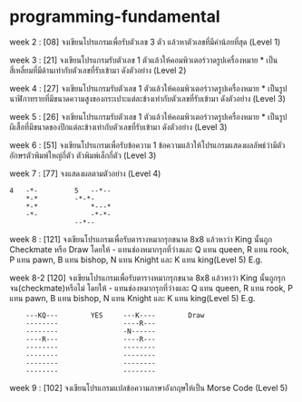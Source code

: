 # programming-fundamental

week 2 : [08] จงเขียนโปรแกรมเพื่อรับตัวเลข 3 ตัว แล้วหาตัวเลขที่มีค่าน้อยที่สุด (Level 1)

week 3 : [21] จงเขียนโปรแกรมรับตัวเลข 1 ตัวแล้วให้คอมพิวเตอร์วาดรูปเครื่องหมาย * เป็นสี่เหลี่ยมที่มีด้านเท่ากับตัวเลขที่รับเข้ามา ดังตัวอย่าง (Level 2)

week 4 : [27] จงเขียนโปรแกรมรับตัวเลข 1 ตัวแล้วให้คอมพิวเตอร์วาดรูปเครื่องหมาย * เป็นรูปนาฬิกาทรายที่มีขนาดความสูงของกระเปาะแต่ละข้างเท่ากับตัวเลขที่รับเข้ามา ดังตัวอย่าง (Level 3)

week 5 : [26] จงเขียนโปรแกรมรับตัวเลข 1 ตัวแล้วให้คอมพิวเตอร์วาดรูปเครื่องหมาย * เป็นรูปผีเสื้อที่มีขนาดของปีกแต่ละข้างเท่ากับตัวเลขที่รับเข้ามา ดังตัวอย่าง (Level 3)

week 6 : [51] จงเขียนโปรแกรมเพื่อรับข้อความ 1 ข้อความแล้วให้โปรแกรมแสดงผลลัพธ์ว่ามีตัวอักษรตัวพิมพ์ใหญ่กี่ตัว ตัวพิมพ์เล็กกี่ตัว (Level 3)

week 7 : [77] จงแสดงผลตามตัวอย่าง (Level 4)
```
4	-*- 		5 	--*--  
	*-*			-*-*- 
	*-* 			*---* 
	-*- 			-*-*- 
				--*--
```

week 8 : [121]    จงเขียนโปรแกรมเพื่อรับตารางหมากรุกขนาด 8x8 แล้วหาว่า King นั้นถูก Checkmate หรือ Draw โดยให้ - แทนช่องหมากรุกที่ว่างและ Q แทน queen, R แทน rook, P แทน pawn, B แทน bishop, N แทน Knight และ K แทน king(Level 5) E.g.

week 8-2 [120]    จงเขียนโปรแกรมเพื่อรับตารางหมากรุกขนาด 8x8 แล้วหาว่า King นั้นถูกรุกจน(checkmate)หรือไม่ โดยให้ - แทนช่องหมากรุกที่ว่างและ Q แทน queen, R แทน rook, P แทน pawn, B แทน bishop, N แทน Knight และ K แทน king(Level 5) E.g.
	 
```
	---KQ---		YES		---K----		Draw
	--------				----R---
	--------				-N------
	----R---				----R---
	--------				--------
	--------				--------
	--------				--------
	--------				--------

```
week 9 : [102] จงเขียนโปรแกรมแปลข้อความภาษาอังกฤษให้เป็น Morse Code (Level 5)



	
